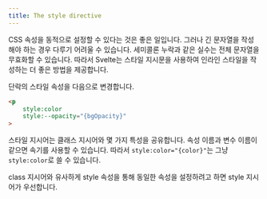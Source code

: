 ```yaml
---
title: The style directive
---
```


CSS 속성을 동적으로 설정할 수 있다는 것은 좋은 일입니다. 그러나 긴 문자열을 작성해야 하는 경우 다루기 어려울 수 있습니다. 세미콜론 누락과 같은 실수는 전체 문자열을 무효화할 수 있습니다. 따라서 Svelte는 스타일 지시문을 사용하여 인라인 스타일을 작성하는 더 좋은 방법을 제공합니다.

단락의 스타일 속성을 다음으로 변경합니다.

```html
<p 
	style:color 
	style:--opacity="{bgOpacity}"
>
```

스타일 지시어는 클래스 지시어와 몇 가지 특성을 공유합니다. 속성 이름과 변수 이름이 같으면 속기를 사용할 수 있습니다. 따라서 `style:color="{color}"`는 그냥 `style:color`로 쓸 수 있습니다.

class 지시어와 유사하게 style 속성을 통해 동일한 속성을 설정하려고 하면 style 지시어가 우선합니다.
